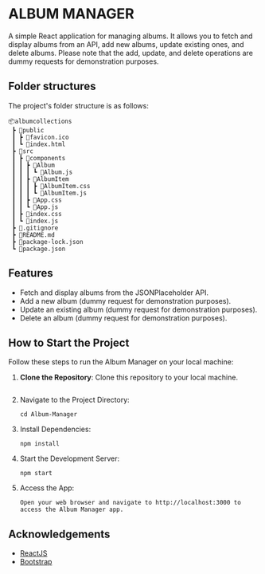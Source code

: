# ALBUM MANAGER

A simple React application for managing albums. It allows you to fetch and display albums from an API, add new albums, update existing ones, and delete albums. Please note that the add, update, and delete operations are dummy requests for demonstration purposes.

## Folder structures

The project's folder structure is as follows:

```
📦albumcollections
 ┣ 📂public
 ┃ ┣ 📜favicon.ico
 ┃ ┗ 📜index.html
 ┣ 📂src
 ┃ ┣ 📂components
 ┃ ┃ ┣ 📂Album
 ┃ ┃ ┃ ┗ 📜Album.js
 ┃ ┃ ┣ 📂AlbumItem
 ┃ ┃ ┃ ┣ 📜AlbumItem.css
 ┃ ┃ ┃ ┗ 📜AlbumItem.js
 ┃ ┃ ┣ 📜App.css
 ┃ ┃ ┗ 📜App.js
 ┃ ┣ 📜index.css
 ┃ ┗ 📜index.js
 ┣ 📜.gitignore
 ┣ 📜README.md
 ┣ 📜package-lock.json
 ┗ 📜package.json

```

## Features

- Fetch and display albums from the JSONPlaceholder API.
- Add a new album (dummy request for demonstration purposes).
- Update an existing album (dummy request for demonstration purposes).
- Delete an album (dummy request for demonstration purposes).

## How to Start the Project

Follow these steps to run the Album Manager on your local machine:

1. **Clone the Repository**:
   Clone this repository to your local machine.
   ```

2. Navigate to the Project Directory:

   ```
   cd Album-Manager

   ```

3. Install Dependencies:

   ```
   npm install

   ```

4. Start the Development Server:
   ```
   npm start
   ```
5. Access the App:
   ```
   Open your web browser and navigate to http://localhost:3000 to access the Album Manager app.
   ```

## Acknowledgements

- [ReactJS](https://react.dev)
- [Bootstrap](https://getbootstrap.com/)


